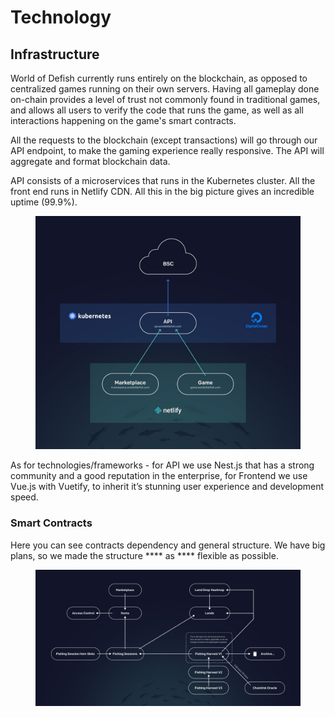 # Technology

## **Infrastructure**

World of Defish currently runs entirely on the blockchain, as opposed to centralized games running on their own servers. Having all gameplay done on-chain provides a level of trust not commonly found in traditional games, and allows all users to verify the code that runs the game, as well as all interactions happening on the game's smart contracts.

All the requests to the blockchain (except transactions) will go through our API endpoint, to make the gaming experience really responsive. The API will aggregate and format blockchain data.

API consists of a microservices that runs in the Kubernetes cluster. All the front end runs in Netlify CDN. All this in the big picture gives an incredible uptime (99.9%).

<figure><img src=".gitbook/assets/tg_image_2307828234.jpeg" alt=""><figcaption></figcaption></figure>

As for technologies/frameworks - for API we use Nest.js that has a strong community and a good reputation in the enterprise, for Frontend we use Vue.js with Vuetify, to inherit it’s stunning user experience and development speed.

### **Smart Contracts**

Here you can see contracts dependency and general structure. We have big plans, so we made the structure **** as **** flexible as possible.

<figure><img src=".gitbook/assets/tg_image_3839891528.jpeg" alt=""><figcaption></figcaption></figure>
